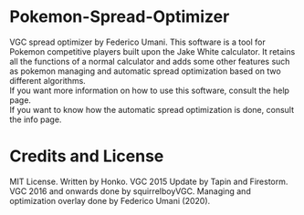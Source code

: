 # Pokemon-Spread-Optimizer
VGC spread optimizer by Federico Umani. This software is a tool for Pokemon competitive players built upon the Jake White calculator. It retains all the functions of a normal calculator and adds some other features such as pokemon managing and automatic spread optimization based on two different algorithms.<br>
If you want more information on how to use this software, consult the help page.<br>
If you want to know how the automatic spread optimization is done, consult the info page.

# Credits and License
MIT License.
Written by Honko. VGC 2015 Update by Tapin and Firestorm. VGC 2016 and onwards done by squirrelboyVGC. Managing and optimization overlay done by Federico Umani (2020).
